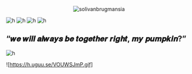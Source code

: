 <p align="center"> <img src="https://komarev.com/ghpvc/?username=solivanbrugmansia&label=　　SOLBLAZE　🦚🗝　　　&color=306328&style=flat" alt="solivanbrugmansia" />


![h](https://h.uguu.se/wAERnPhw.jpg)
![h](https://h.uguu.se/LeSiuCgk.gif)
![h](https://h.uguu.se/MTyJbrih.png)
![h](https://o.uguu.se/DEtPrlOm.gif)
## “𝒘𝒆 𝒘𝒊𝒍𝒍 𝒂𝒍𝒘𝒂𝒚𝒔 𝒃𝒆 𝒕𝒐𝒈𝒆𝒕𝒉𝒆𝒓 𝒓𝒊𝒈𝒉𝒕, 𝒎𝒚 𝒑𝒖𝒎𝒑𝒌𝒊𝒏?”
![h](https://h.uguu.se/LeSiuCgk.gif)

![https://h.uguu.se/VOUWSJmP.gif]

